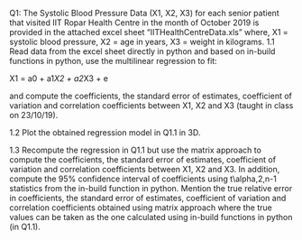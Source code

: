 Q1: The Systolic Blood Pressure Data (X1, X2, X3) for each senior patient that visited
IIT Ropar Health Centre in the month of October 2019 is provided in the attached excel
sheet “IITHealthCentreData.xls” where, X1 = systolic blood pressure, X2 = age in years,
X3 = weight in kilograms.
1.1 Read data from the excel sheet directly in python and based on in-build functions
in python, use the multilinear regression to fit:

X1 = a0 + a1*X2 + a2*X3 + e

and compute the coefficients, the standard error of estimates, coefficient of variation and
correlation coefficients between X1, X2 and X3 (taught in class on 23/10/19).

1.2 Plot the obtained regression model in Q1.1 in 3D.

1.3 Recompute the regression in Q1.1 but use the matrix approach to compute the
coefficients, the standard error of estimates, coefficient of variation and correlation
coefficients between X1, X2 and X3. In addition, compute the 95% confidence
interval of coefficients using t\alpha,2,n-1 statistics from the in-build function in python.
Mention the true relative error in coefficients, the standard error of estimates,
coefficient of variation and correlation coefficients obtained using matrix approach
where the true values can be taken as the one calculated using in-build functions in
python (in Q1.1).

